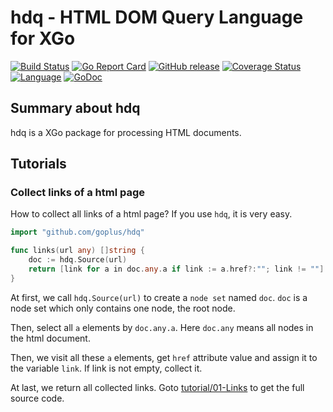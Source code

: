 hdq - HTML DOM Query Language for XGo
========

[![Build Status](https://github.com/goplus/hdq/actions/workflows/go.yml/badge.svg)](https://github.com/goplus/hdq/actions/workflows/go.yml)
[![Go Report Card](https://goreportcard.com/badge/github.com/goplus/hdq)](https://goreportcard.com/report/github.com/goplus/hdq)
[![GitHub release](https://img.shields.io/github/v/tag/goplus/hdq.svg?label=release)](https://github.com/goplus/hdq/releases)
[![Coverage Status](https://codecov.io/gh/goplus/hdq/branch/main/graph/badge.svg)](https://codecov.io/gh/goplus/hdq)
[![Language](https://img.shields.io/badge/language-XGo-blue.svg)](https://github.com/goplus/gop)
[![GoDoc](https://img.shields.io/badge/godoc-reference-teal.svg)](https://pkg.go.dev/mod/github.com/goplus/hdq)

## Summary about hdq

hdq is a XGo package for processing HTML documents.

## Tutorials

### Collect links of a html page

How to collect all links of a html page? If you use `hdq`, it is very easy.

```go
import "github.com/goplus/hdq"

func links(url any) []string {
	doc := hdq.Source(url)
	return [link for a in doc.any.a if link := a.href?:""; link != ""]
}
```

At first, we call `hdq.Source(url)` to create a `node set` named `doc`. `doc` is a node set which only contains one node, the root node.

Then, select all `a` elements by `doc.any.a`. Here `doc.any` means all nodes in the html document.

Then, we visit all these `a` elements, get `href` attribute value and assign it to the variable `link`. If link is not empty, collect it.

At last, we return all collected links. Goto [tutorial/01-Links](tutorial/01-Links/links.gop) to get the full source code.
